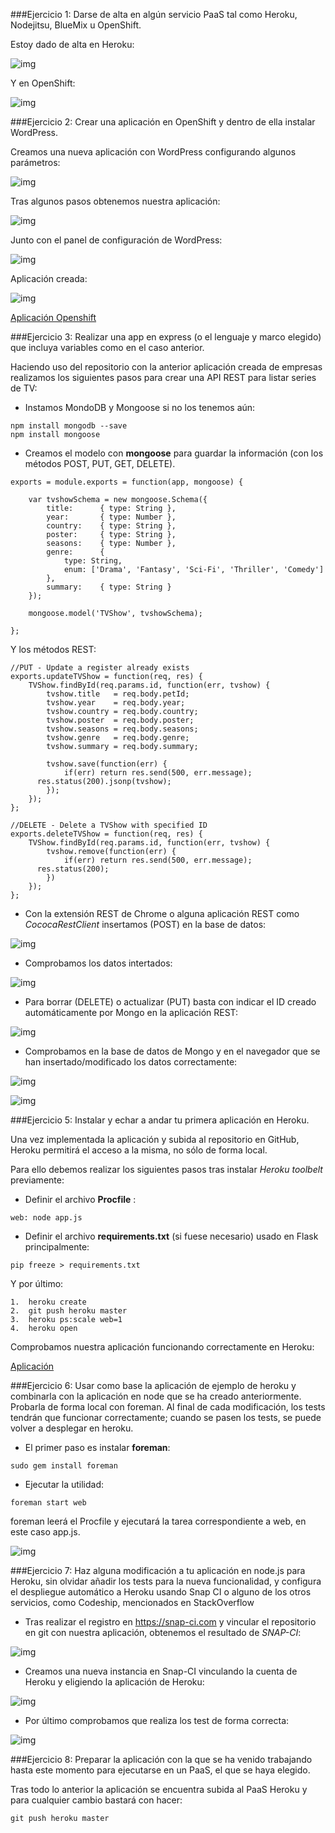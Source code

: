 ###Ejercicio 1: Darse de alta en algún servicio PaaS tal como Heroku, Nodejitsu, BlueMix u OpenShift.

Estoy dado de alta en Heroku:

![img](https://github.com/nachobit/ETSIIT/blob/master/backup/IV1516/ejercicios/tema3/hero.png)

Y en OpenShift:

![img](https://github.com/nachobit/ETSIIT/blob/master/backup/IV1516/ejercicios/tema3/op.png)


###Ejercicio 2: Crear una aplicación en OpenShift y dentro de ella instalar WordPress.

Creamos una nueva aplicación con WordPress configurando algunos parámetros:

![img](https://github.com/nachobit/ETSIIT/blob/master/backup/IV1516/ejercicios/tema3/op1.png)

Tras algunos pasos obtenemos nuestra aplicación:

![img](https://github.com/nachobit/ETSIIT/blob/master/backup/IV1516/ejercicios/tema3/op2.png)

Junto con el panel de configuración de WordPress:

![img](https://github.com/nachobit/ETSIIT/blob/master/backup/IV1516/ejercicios/tema3/wp.png)

Aplicación creada:

![img](https://github.com/nachobit/ETSIIT/blob/master/backup/IV1516/ejercicios/tema3/op3.png)


[Aplicación Openshift](https://empresaiv-nachorc.rhcloud.com)


###Ejercicio 3: Realizar una app en express (o el lenguaje y marco elegido) que incluya variables como en el caso anterior.

Haciendo uso del repositorio con la anterior aplicación creada de empresas realizamos los siguientes pasos para crear una API REST para listar series de TV:

- Instamos MondoDB y Mongoose si no los tenemos aún:

```
npm install mongodb --save
npm install mongoose 
```

- Creamos el modelo con **mongoose** para guardar la información (con los métodos POST, PUT, GET, DELETE).

```
exports = module.exports = function(app, mongoose) {

	var tvshowSchema = new mongoose.Schema({
		title: 		{ type: String },
		year: 		{ type: Number },
		country: 	{ type: String },
		poster:  	{ type: String },
		seasons: 	{ type: Number },
		genre: 		{
			type: String,
			enum: ['Drama', 'Fantasy', 'Sci-Fi', 'Thriller', 'Comedy']
		},
		summary: 	{ type: String }
	});

	mongoose.model('TVShow', tvshowSchema);

};

```
Y los métodos REST:

```
//PUT - Update a register already exists
exports.updateTVShow = function(req, res) {
	TVShow.findById(req.params.id, function(err, tvshow) {
		tvshow.title   = req.body.petId;
		tvshow.year    = req.body.year;
		tvshow.country = req.body.country;
		tvshow.poster  = req.body.poster;
		tvshow.seasons = req.body.seasons;
		tvshow.genre   = req.body.genre;
		tvshow.summary = req.body.summary;

		tvshow.save(function(err) {
			if(err) return res.send(500, err.message);
      res.status(200).jsonp(tvshow);
		});
	});
};

//DELETE - Delete a TVShow with specified ID
exports.deleteTVShow = function(req, res) {
	TVShow.findById(req.params.id, function(err, tvshow) {
		tvshow.remove(function(err) {
			if(err) return res.send(500, err.message);
      res.status(200);
		})
	});
};

```

- Con la extensión REST de Chrome o alguna aplicación REST como *CococaRestClient* insertamos (POST) en la base de datos:

![img](https://github.com/nachobit/ETSIIT/blob/master/backup/IV1516/ejercicios/tema3/rest.png)

- Comprobamos los datos intertados:

![img](https://github.com/nachobit/ETSIIT/blob/master/backup/IV1516/ejercicios/tema3/cocoa.png)

- Para borrar (DELETE) o actualizar (PUT) basta con indicar el ID creado automáticamente por Mongo en la aplicación REST:

![img](https://github.com/nachobit/ETSIIT/blob/master/backup/IV1516/ejercicios/tema3/put.png)

- Comprobamos en la base de datos de Mongo y en el navegador que se han insertado/modificado los datos correctamente:

![img](https://github.com/nachobit/ETSIIT/blob/master/backup/IV1516/ejercicios/tema3/mongo.png)

![img](https://github.com/nachobit/ETSIIT/blob/master/backup/IV1516/ejercicios/tema3/nav.png)


###Ejercicio 5: Instalar y echar a andar tu primera aplicación en Heroku.

Una vez implementada la aplicación y subida al repositorio en GitHub,  Heroku permitirá el acceso a la misma, no sólo de forma local. 

Para ello debemos realizar los siguientes pasos tras instalar *Heroku toolbelt* previamente:
	
- Definir el archivo **Procfile** :
	
```
web: node app.js
```

- Definir el archivo **requirements.txt** (si fuese necesario) usado en Flask principalmente:

```
pip freeze > requirements.txt
```

Y por último:

	1.  heroku create
	2.	git push heroku master
	3.	heroku ps:scale web=1
	4.	heroku open
	
Comprobamos nuestra aplicación funcionando correctamente en Heroku:

[Aplicación](https://cryptic-earth-2238.herokuapp.com)


###Ejercicio 6: Usar como base la aplicación de ejemplo de heroku y combinarla con la aplicación en node que se ha creado anteriormente. Probarla de forma local con foreman. Al final de cada modificación, los tests tendrán que funcionar correctamente; cuando se pasen los tests, se puede volver a desplegar en heroku.

- El primer paso es instalar **foreman**:
```
sudo gem install foreman
```

- Ejecutar la utilidad:
```
foreman start web
```

foreman leerá el Procfile y ejecutará la tarea correspondiente a web, en este caso app.js. 

![img](https://github.com/nachobit/ETSIIT/blob/master/backup/IV1516/ejercicios/tema3/fore.png)


###Ejercicio 7: Haz alguna modificación a tu aplicación en node.js para Heroku, sin olvidar añadir los tests para la nueva funcionalidad, y configura el despliegue automático a Heroku usando Snap CI o alguno de los otros servicios, como Codeship, mencionados en StackOverflow

- Tras realizar el registro en https://snap-ci.com y vincular el repositorio en git con nuestra aplicación, obtenemos el resultado de *SNAP-CI*:

![img](https://github.com/nachobit/ETSIIT/blob/master/backup/IV1516/ejercicios/tema3/snap.png)

- Creamos una nueva instancia en Snap-CI vinculando la cuenta de Heroku y eligiendo la aplicación de Heroku:

![img](https://github.com/nachobit/ETSIIT/blob/master/backup/IV1516/ejercicios/tema3/sheroku.png)

- Por último comprobamos que realiza los test de forma correcta:

![img](https://github.com/nachobit/ETSIIT/blob/master/backup/IV1516/ejercicios/tema3/passed.png)

###Ejercicio 8: Preparar la aplicación con la que se ha venido trabajando hasta este momento para ejecutarse en un PaaS, el que se haya elegido.

Tras todo lo anterior la aplicación se encuentra subida al PaaS Heroku y para cualquier cambio bastará con hacer:

``` git push heroku master ```


